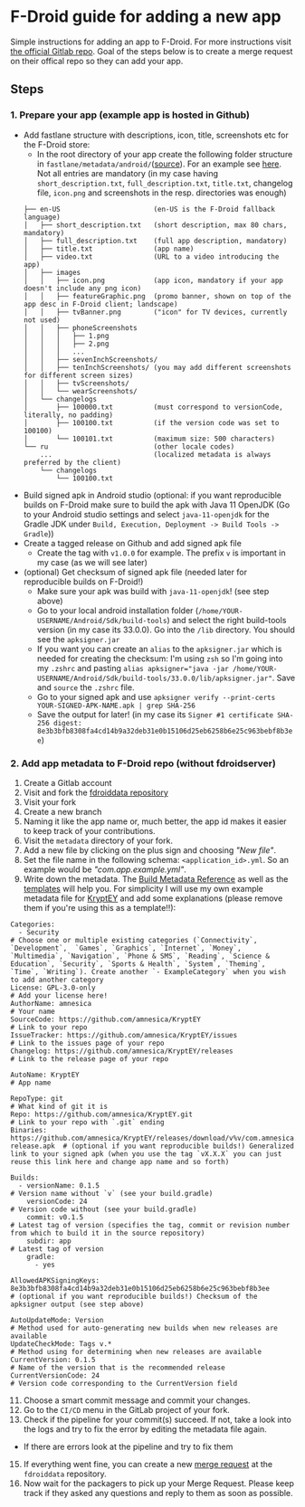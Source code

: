 # F-Droid guide for adding a new app
Simple instructions for adding an app to F-Droid. For more instructions visit [the official Gitlab repo](https://gitlab.com/fdroid/fdroiddata/blob/master/CONTRIBUTING.md). Goal of the steps below is to create a merge request on their offical repo so they can add your app.

## Steps
### 1. Prepare your app (example app is hosted in Github)
* Add fastlane structure with descriptions, icon, title, screenshots etc for the F-Droid store:
  * In the root directory of your app create the following folder structure in `fastlane/metadata/android/`([source](https://f-droid.org/en/docs/All_About_Descriptions_Graphics_and_Screenshots/)). For an example see [here](https://github.com/amnesica/KryptEY/tree/master/fastlane/metadata/android/en-US). Not all entries are mandatory (in my case having `short_description.txt`, `full_description.txt`, `title.txt`, changelog file, `icon.png` and screenshots in the resp. directories was enough)
  ```
  ├── en-US                       (en-US is the F-Droid fallback language)
  │   ├── short_description.txt   (short description, max 80 chars, mandatory)
  │   ├── full_description.txt    (full app description, mandatory)
  │   ├── title.txt               (app name)
  │   ├── video.txt               (URL to a video introducing the app)
  │   ├── images
  │   │   ├── icon.png            (app icon, mandatory if your app doesn't include any png icon)
  │   │   ├── featureGraphic.png  (promo banner, shown on top of the app desc in F-Droid client; landscape)
  │   │   ├── tvBanner.png        ("icon" for TV devices, currently not used)
  │   │   ├── phoneScreenshots
  │   │   │   ├── 1.png
  │   │   │   ├── 2.png
  │   │   │   ...
  │   │   ├── sevenInchScreenshots/
  │   │   ├── tenInchScreenshots/ (you may add different screenshots for different screen sizes)
  │   │   ├── tvScreenshots/
  │   │   └── wearScreenshots/
  │   └── changelogs
  │       ├── 100000.txt          (must correspond to versionCode, literally, no padding)
  │       ├── 100100.txt          (if the version code was set to 100100)
  │       └── 100101.txt          (maximum size: 500 characters)
  └── ru                          (other locale codes)
      ...                         (localized metadata is always preferred by the client)
      └── changelogs
          └── 100100.txt
  ```
* Build signed apk in Android studio (optional: if you want reproducible builds on F-Droid make sure to build the apk with Java 11 OpenJDK (Go to your Android studio settings and select `java-11-openjdk` for the Gradle JDK under `Build, Execution, Deployment -> Build Tools -> Gradle`))
* Create a tagged release on Github and add signed apk file 
  * Create the tag with `v1.0.0` for example. The prefix `v` is important in my case (as we will see later)
* (optional) Get checksum of signed apk file (needed later for reproducible builds on F-Droid!)
  * Make sure your apk was build with `java-11-openjdk`! (see step above)
  * Go to your local android installation folder (`/home/YOUR-USERNAME/Android/Sdk/build-tools`) and select the right build-tools version (in my case its 33.0.0). Go into the `/lib` directory. You should see the `apksigner.jar`
  * If you want you can create an `alias` to the `apksigner.jar` which is needed for creating the checksum: I'm using `zsh` so I'm going into my `.zshrc` and pasting `alias apksigner="java -jar /home/YOUR-USERNAME/Android/Sdk/build-tools/33.0.0/lib/apksigner.jar"`. Save and `source` the `.zshrc` file. 
  * Go to your signed apk and use `apksigner verify --print-certs YOUR-SIGNED-APK-NAME.apk | grep SHA-256`
  * Save the output for later! (in my case its `Signer #1 certificate SHA-256 digest: 8e3b3bfb8308fa4cd14b9a32deb31e0b15106d25eb6258b6e25c963bebf8b3ee`)

### 2. Add app metadata to F-Droid repo (without fdroidserver)
1. Create a Gitlab account
2. Visit and fork the [fdroiddata repository](https://gitlab.com/fdroid/fdroiddata)
3. Visit your fork
4. Create a new branch
5. Naming it like the app name or, much better, the app id makes it easier to keep track of your contributions.
6. Visit the `metadata` directory of your fork.
7. Add a new file by clicking on the plus sign and choosing *"New file"*.
8. Set the file name in the following schema: `<application_id>.yml`. So an example would be *"com.app.example.yml"*.
9. Write down the metadata. The [Build Metadata Reference](https://f-droid.org/en/docs/Build_Metadata_Reference) as well as the [templates](https://gitlab.com/fdroid/fdroiddata/-/blob/master/templates/README.md) will help you. For simplicity I will use my own example metadata file for [KryptEY](https://github.com/amnesica/KryptEY) and add some explanations (please remove them if you're using this as a template!!):
```
Categories:
  - Security                                                                                              # Choose one or multiple existing categories (`Connectivity`, `Development`,  `Games`, `Graphics`, `Internet`, `Money`, `Multimedia`, `Navigation`, `Phone & SMS`, `Reading`, `Science & Education`, `Security`, `Sports & Health`, `System`, `Theming`, `Time`, `Writing`). Create another `- ExampleCategory` when you wish to add another category
License: GPL-3.0-only                                                                                     # Add your license here!
AuthorName: amnesica                                                                                      # Your name 
SourceCode: https://github.com/amnesica/KryptEY                                                           # Link to your repo
IssueTracker: https://github.com/amnesica/KryptEY/issues                                                  # Link to the issues page of your repo
Changelog: https://github.com/amnesica/KryptEY/releases                                                   # Link to the release page of your repo

AutoName: KryptEY                                                                                         # App name

RepoType: git                                                                                             # What kind of git it is 
Repo: https://github.com/amnesica/KryptEY.git                                                             # Link to your repo with `.git` ending
Binaries: https://github.com/amnesica/KryptEY/releases/download/v%v/com.amnesica.kryptey_v%v-release.apk  # (optional if you want reproducible builds!) Generalized link to your signed apk (when you use the tag `vX.X.X` you can just reuse this link here and change app name and so forth)

Builds:
  - versionName: 0.1.5                                                                                    # Version name without `v` (see your build.gradle)
    versionCode: 24                                                                                       # Version code without (see your build.gradle)
    commit: v0.1.5                                                                                        # Latest tag of version (specifies the tag, commit or revision number from which to build it in the source repository)
    subdir: app                                                                                           # Latest tag of version
    gradle:
      - yes

AllowedAPKSigningKeys: 8e3b3bfb8308fa4cd14b9a32deb31e0b15106d25eb6258b6e25c963bebf8b3ee                   # (optional if you want reproducible builds!) Checksum of the apksigner output (see step above)

AutoUpdateMode: Version                                                                                   # Method used for auto-generating new builds when new releases are available
UpdateCheckMode: Tags v.*                                                                                 # Method using for determining when new releases are available
CurrentVersion: 0.1.5                                                                                     # Name of the version that is the recommended release
CurrentVersionCode: 24                                                                                    # Version code corresponding to the CurrentVersion field
```
11. Choose a smart commit message and commit your changes.
12. Go to the `CI/CD` menu in the GitLab project of your fork.
13. Check if the pipeline for your commit(s) succeed. If not, take a look into the logs and try to fix the error by editing the metadata file again.
  * If there are errors look at the pipeline and try to fix them
15. If everything went fine, you can create a new [merge request](https://gitlab.com/fdroid/fdroiddata/-/merge_requests) at the `fdroiddata` repository.
16. Now wait for the packagers to pick up your Merge Request. Please keep track if they asked any questions and reply to them as soon as possible.
